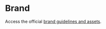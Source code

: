 # Brand

Access the official [brand guidelines and assets](https://drive.google.com/drive/folders/1HYuCl1rmeCd4WWC1b6EB-f37CSZWE3u0?usp=sharing).
